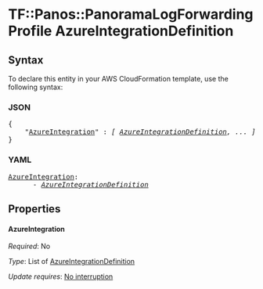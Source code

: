 # TF::Panos::PanoramaLogForwardingProfile AzureIntegrationDefinition

## Syntax

To declare this entity in your AWS CloudFormation template, use the following syntax:

### JSON

<pre>
{
    "<a href="#azureintegration" title="AzureIntegration">AzureIntegration</a>" : <i>[ <a href="azureintegrationdefinition.md">AzureIntegrationDefinition</a>, ... ]</i>
}
</pre>

### YAML

<pre>
<a href="#azureintegration" title="AzureIntegration">AzureIntegration</a>: <i>
      - <a href="azureintegrationdefinition.md">AzureIntegrationDefinition</a></i>
</pre>

## Properties

#### AzureIntegration

_Required_: No

_Type_: List of <a href="azureintegrationdefinition.md">AzureIntegrationDefinition</a>

_Update requires_: [No interruption](https://docs.aws.amazon.com/AWSCloudFormation/latest/UserGuide/using-cfn-updating-stacks-update-behaviors.html#update-no-interrupt)

